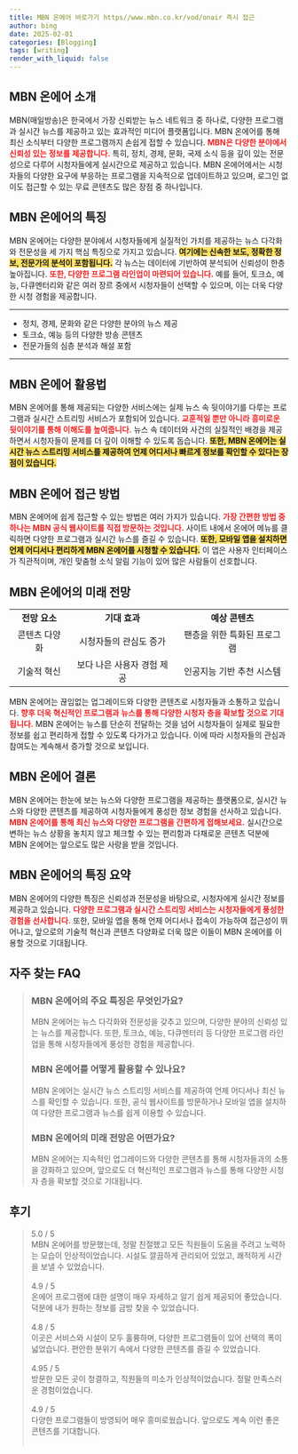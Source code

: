 ```yaml
---
title: MBN 온에어 바로가기 https//www.mbn.co.kr/vod/onair 즉시 접근
author: bing
date: 2025-02-01
categories: [Blogging]
tags: [writing]
render_with_liquid: false
---
```



<h2 id='MBN_온에어_소개'>MBN 온에어 소개</h2>

<p>MBN(매일방송)은 한국에서 가장 신뢰받는 뉴스 네트워크 중 하나로, 다양한 프로그램과 실시간 뉴스를 제공하고 있는 효과적인 미디어 플랫폼입니다. MBN 온에어를 통해 최신 소식부터 다양한 프로그램까지 손쉽게 접할 수 있습니다. <b><span style="color: #ee2323;">MBN은 다양한 분야에서 신뢰성 있는 정보를 제공합니다.</span></b> 특히, 정치, 경제, 문화, 국제 소식 등을 깊이 있는 전문성으로 다루어 시청자들에게 실시간으로 제공하고 있습니다. MBN 온에어에서는 시청자들의 다양한 요구에 부응하는 프로그램을 지속적으로 업데이트하고 있으며, 로그인 없이도 접근할 수 있는 무료 콘텐츠도 많은 장점 중 하나입니다.</p>

<h2 id='MBN_온에어_특징'>MBN 온에어의 특징</h2>

<p>MBN 온에어는 다양한 분야에서 시청자들에게 실질적인 가치를 제공하는 뉴스 다각화와 전문성을 세 가지 핵심 특징으로 가지고 있습니다. <b><span style="background-color: #ffe066;">여기에는 신속한 보도, 정확한 정보, 전문가의 분석이 포함됩니다.</span></b> 각 뉴스는 데이터에 기반하여 분석되어 신뢰성이 한층 높아집니다. <b><span style="color: #ee2323;">또한, 다양한 프로그램 라인업이 마련되어 있습니다.</span></b> 예를 들어, 토크쇼, 예능, 다큐멘터리와 같은 여러 장르 중에서 시청자들이 선택할 수 있으며, 이는 더욱 다양한 시청 경험을 제공합니다.</p>

<hr />

<ul>
    <li>정치, 경제, 문화와 같은 다양한 분야의 뉴스 제공</li>
    <li>토크쇼, 예능 등의 다양한 방송 콘텐츠</li>
    <li>전문가들의 심층 분석과 해설 포함</li>
</ul>

<hr />

<h2 id='MBN_온에어_활용법'>MBN 온에어 활용법</h2>

<p>MBN 온에어를 통해 제공되는 다양한 서비스에는 실제 뉴스 속 뒷이야기를 다루는 프로그램과 실시간 스트리밍 서비스가 포함되어 있습니다. <b><span style="color: #ee2323;">교훈적일 뿐만 아니라 흥미로운 뒷이야기를 통해 이해도를 높여줍니다.</span></b> 뉴스 속 데이터와 사건의 실질적인 배경을 제공하면서 시청자들이 문제를 더 깊이 이해할 수 있도록 돕습니다. <b><span style="background-color: #ffe066;">또한, MBN 온에어는 실시간 뉴스 스트리밍 서비스를 제공하여 언제 어디서나 빠르게 정보를 확인할 수 있다는 장점이 있습니다.</span></b></p>

<h2 id='MBN_온에어_접근방법'>MBN 온에어 접근 방법</h2>

<p>MBN 온에어에 쉽게 접근할 수 있는 방법은 여러 가지가 있습니다. <b><span style="color: #ee2323;">가장 간편한 방법 중 하나는 MBN 공식 웹사이트를 직접 방문하는 것입니다.</span></b> 사이트 내에서 온에어 메뉴를 클릭하면 다양한 프로그램과 실시간 뉴스를 즐길 수 있습니다. <b><span style="background-color: #ffe066;">또한, 모바일 앱을 설치하면 언제 어디서나 편리하게 MBN 온에어를 시청할 수 있습니다.</span></b> 이 앱은 사용자 인터페이스가 직관적이며, 개인 맞춤형 소식 알림 기능이 있어 많은 사람들이 선호합니다.</p>

<h2 id='MBN_온에어의_미래_전망'>MBN 온에어의 미래 전망</h2>

<table>
    <tr>
        <td style="text-align: center; height: 17px;"><b>전망 요소</b></td>
        <td style="text-align: center; height: 17px;"><b>기대 효과</b></td>
        <td style="text-align: center; height: 17px;"><b>예상 콘텐츠</b></td>
    </tr>
    <tr>
        <td style="text-align: center; height: 17px;">콘텐츠 다양화</td>
        <td style="text-align: center; height: 17px;">시청자들의 관심도 증가</td>
        <td style="text-align: center; height: 17px;">팬층을 위한 특화된 프로그램</td>
    </tr>
    <tr>
        <td style="text-align: center; height: 17px;">기술적 혁신</td>
        <td style="text-align: center; height: 17px;">보다 나은 사용자 경험 제공</td>
        <td style="text-align: center; height: 17px;">인공지능 기반 추천 시스템</td>
    </tr>
</table>

<p>MBN 온에어는 끊임없는 업그레이드와 다양한 콘텐츠로 시청자들과 소통하고 있습니다. <b><span style="color: #ee2323;">향후 더욱 혁신적인 프로그램과 뉴스를 통해 다양한 시청자 층을 확보할 것으로 기대됩니다.</span></b> MBN 온에어는 뉴스를 단순히 전달하는 것을 넘어 시청자들이 실제로 필요한 정보를 쉽고 편리하게 접할 수 있도록 다가가고 있습니다. 이에 따라 시청자들의 관심과 참여도는 계속해서 증가할 것으로 보입니다.</p>

<h2 id='MBN_온에어_결론'>MBN 온에어 결론</h2>

<p>MBN 온에어는 한눈에 보는 뉴스와 다양한 프로그램을 제공하는 플랫폼으로, 실시간 뉴스와 다양한 콘텐츠를 제공하여 시청자들에게 풍성한 정보 경험을 선사하고 있습니다. <b><span style="color: #ee2323;">MBN 온에어를 통해 최신 뉴스와 다양한 프로그램을 간편하게 접해보세요.</span></b> 실시간으로 변하는 뉴스 상황을 놓치지 않고 체크할 수 있는 편리함과 다채로운 콘텐츠 덕분에 MBN 온에어는 앞으로도 많은 사랑을 받을 것입니다.</p>

<h2 id='MBN_온에어_특징_요약'>MBN 온에어의 특징 요약</h2>

<p>MBN 온에어의 다양한 특징은 신뢰성과 전문성을 바탕으로, 시청자에게 실시간 정보를 제공하고 있습니다. <b><span style="color: #ee2323;">다양한 프로그램과 실시간 스트리밍 서비스는 시청자들에게 풍성한 경험을 선사합니다.</span></b> 또한, 모바일 앱을 통해 언제 어디서나 접속이 가능하여 접근성이 뛰어나고, 앞으로의 기술적 혁신과 콘텐츠 다양화로 더욱 많은 이들이 MBN 온에어를 이용할 것으로 기대됩니다.</p>


<h2 id='자주_찾는_FAQ'>자주 찾는 FAQ</h2>
<div itemscope="" itemtype="https://schema.org/FAQPage"> 
<blockquote> 
<div itemscope="" itemprop="mainEntity" itemtype="https://schema.org/Question"> 
<h3 itemprop="name">MBN 온에어의 주요 특징은 무엇인가요?</h3> 
<div itemscope="" itemprop="acceptedAnswer" itemtype="https://schema.org/Answer"> 
<span itemprop="text"> 
<p>MBN 온에어는 뉴스 다각화와 전문성을 갖추고 있으며, 다양한 분야의 신뢰성 있는 뉴스를 제공합니다. 또한, 토크쇼, 예능, 다큐멘터리 등 다양한 프로그램 라인업을 통해 시청자들에게 풍성한 경험을 제공합니다.</p> 
</span> 
</div> 
</div> 
<div itemscope="" itemprop="mainEntity" itemtype="https://schema.org/Question"> 
<h3 itemprop="name">MBN 온에어를 어떻게 활용할 수 있나요?</h3> 
<div itemscope="" itemprop="acceptedAnswer" itemtype="https://schema.org/Answer"> 
<span itemprop="text"> 
<p>MBN 온에어는 실시간 뉴스 스트리밍 서비스를 제공하여 언제 어디서나 최신 뉴스를 확인할 수 있습니다. 또한, 공식 웹사이트를 방문하거나 모바일 앱을 설치하여 다양한 프로그램과 뉴스를 쉽게 이용할 수 있습니다.</p> 
</span> 
</div> 
</div> 
<div itemscope="" itemprop="mainEntity" itemtype="https://schema.org/Question"> 
<h3 itemprop="name">MBN 온에어의 미래 전망은 어떤가요?</h3> 
<div itemscope="" itemprop="acceptedAnswer" itemtype="https://schema.org/Answer"> 
<span itemprop="text"> 
<p>MBN 온에어는 지속적인 업그레이드와 다양한 콘텐츠를 통해 시청자들과의 소통을 강화하고 있으며, 앞으로도 더 혁신적인 프로그램과 뉴스를 통해 다양한 시청자 층을 확보할 것으로 기대됩니다.</p> 
</span> 
</div> 
</div> 
</blockquote> 
</div>
<h2 id='후기'>후기</h2>
<div itemscope itemtype="https://schema.org/Product">
  <blockquote>
  <div itemprop="review" itemscope itemtype="https://schema.org/Review">
      <div itemprop="reviewRating" itemscope itemtype="https://schema.org/Rating"> <span itemprop="ratingValue">5.0</span> / <span itemprop="bestRating">5</span> </div>
      <span itemprop="reviewBody">MBN 온에어를 방문했는데, 정말 친절했고 모든 직원들이 도움을 주려고 노력하는 모습이 인상적이었습니다. 시설도 깔끔하게 관리되어 있었고, 쾌적하게 시간을 보낼 수 있었습니다.</span>
  </div>
  <br>
  <div itemprop="review" itemscope itemtype="https://schema.org/Review">
      <div itemprop="reviewRating" itemscope itemtype="https://schema.org/Rating"> <span itemprop="ratingValue">4.9</span> / <span itemprop="bestRating">5</span> </div>
      <span itemprop="reviewBody">온에어 프로그램에 대한 설명이 매우 자세하고 알기 쉽게 제공되어 좋았습니다. 덕분에 내가 원하는 정보를 금방 찾을 수 있었습니다.</span>
  </div>
  <br>
  <div itemprop="review" itemscope itemtype="https://schema.org/Review">
      <div itemprop="reviewRating" itemscope itemtype="https://schema.org/Rating"> <span itemprop="ratingValue">4.8</span> / <span itemprop="bestRating">5</span> </div>
      <span itemprop="reviewBody">이곳은 서비스와 시설이 모두 훌륭하며, 다양한 프로그램들이 있어 선택의 폭이 넓었습니다. 편안한 분위기 속에서 다양한 콘텐츠를 즐길 수 있었습니다.</span>
  </div>
  <br>
  <div itemprop="review" itemscope itemtype="https://schema.org/Review">
      <div itemprop="reviewRating" itemscope itemtype="https://schema.org/Rating"> <span itemprop="ratingValue">4.95</span> / <span itemprop="bestRating">5</span> </div>
      <span itemprop="reviewBody">방문한 모든 곳이 청결하고, 직원들의 미소가 인상적이었습니다. 정말 만족스러운 경험이었습니다.</span>
  </div>
  <br>
  <div itemprop="review" itemscope itemtype="https://schema.org/Review">
      <div itemprop="reviewRating" itemscope itemtype="https://schema.org/Rating"> <span itemprop="ratingValue">4.9</span> / <span itemprop="bestRating">5</span> </div>
      <span itemprop="reviewBody">다양한 프로그램들이 방영되어 매우 흥미로웠습니다. 앞으로도 계속 이런 좋은 콘텐츠를 기대합니다.</span>
  </div>
  <br>
  </blockquote>
</div>
